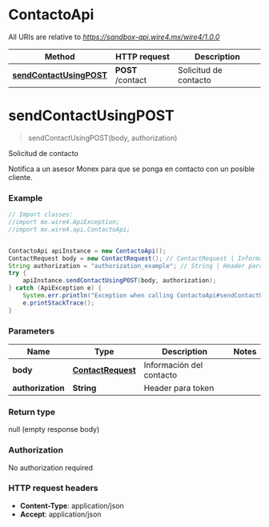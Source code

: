# ContactoApi

All URIs are relative to *https://sandbox-api.wire4.mx/wire4/1.0.0*

Method | HTTP request | Description
------------- | ------------- | -------------
[**sendContactUsingPOST**](ContactoApi.md#sendContactUsingPOST) | **POST** /contact | Solicitud de contacto

<a name="sendContactUsingPOST"></a>
# **sendContactUsingPOST**
> sendContactUsingPOST(body, authorization)

Solicitud de contacto

Notifica a un asesor Monex para que se ponga en contacto con un posible cliente.

### Example
```java
// Import classes:
//import mx.wire4.ApiException;
//import mx.wire4.api.ContactoApi;


ContactoApi apiInstance = new ContactoApi();
ContactRequest body = new ContactRequest(); // ContactRequest | Información del contacto
String authorization = "authorization_example"; // String | Header para token
try {
    apiInstance.sendContactUsingPOST(body, authorization);
} catch (ApiException e) {
    System.err.println("Exception when calling ContactoApi#sendContactUsingPOST");
    e.printStackTrace();
}
```

### Parameters

Name | Type | Description  | Notes
------------- | ------------- | ------------- | -------------
 **body** | [**ContactRequest**](ContactRequest.md)| Información del contacto |
 **authorization** | **String**| Header para token |

### Return type

null (empty response body)

### Authorization

No authorization required

### HTTP request headers

 - **Content-Type**: application/json
 - **Accept**: application/json


